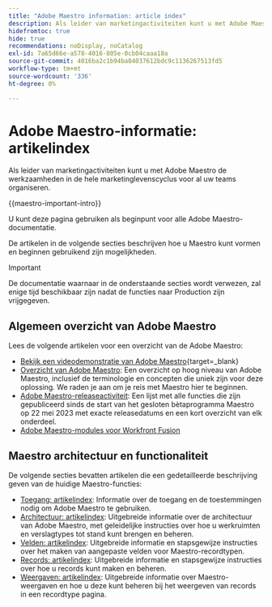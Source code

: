 ```yaml
---
title: "Adobe Maestro information: article index"
description: Als leider van marketingactiviteiten kunt u met Adobe Maestro de werkzaamheden in de hele marketinglevenscyclus voor al uw teams organiseren. De artikelen in deze sectie beschrijven hoe u Maestro kunt vormen en hoe u kunt beginnen zijn mogelijkheden als deel van uw verrichtingen van het campagnebeheer te gebruiken.
hidefromtoc: true
hide: true
recommendations: noDisplay, noCatalog
exl-id: 7a65d66e-a578-4016-805e-0cb04caaa18a
source-git-commit: 4016ba2c1b94ba84037612bdc9c1136267513fd5
workflow-type: tm+mt
source-wordcount: '336'
ht-degree: 0%

---
```


# Adobe Maestro-informatie: artikelindex

<!--
title: Adobe Maestro 
description: As a marketing operations leader, you can use Adobe Maestro to organize work across the marketing lifecycle for all your teams. The articles in this section describe how you can configure Maestro and how you can start using its capabilities as part of your campaign management operations. 
hidefromtoc: yes
author: Alina
feature: Work Management
role: User, Admin
hide: yes
-->

<!--update the metadata with real information when making this avilable in TOC and in the left nav-->

<!-- update the title to "Article index" when we get out of beta and we inhide this article-->

<!--remove the video at open beta or before-->

Als leider van marketingactiviteiten kunt u met Adobe Maestro de werkzaamheden in de hele marketinglevenscyclus voor al uw teams organiseren.

{{maestro-important-intro}}

U kunt deze pagina gebruiken als beginpunt voor alle Adobe Maestro-documentatie.

De artikelen in de volgende secties beschrijven hoe u Maestro kunt vormen en beginnen gebruikend zijn mogelijkheden.

>[!IMPORTANT]
>
>De documentatie waarnaar in de onderstaande secties wordt verwezen, zal enige tijd beschikbaar zijn nadat de functies naar Production zijn vrijgegeven.

## Algemeen overzicht van Adobe Maestro

Lees de volgende artikelen voor een overzicht van de Adobe Maestro:

<!--update the video when we have something better, especially after Open Beta - remove it-->

* [Bekijk een videodemonstratie van Adobe Maestro](https://video.tv.adobe.com/v/3424253/){target=_blank}
* [Overzicht van Adobe Maestro](maestro-overview.md): Een overzicht op hoog niveau van Adobe Maestro, inclusief de terminologie en concepten die uniek zijn voor deze oplossing. We raden je aan om je reis met Maestro hier te beginnen.
* [Adobe Maestro-releaseactiviteit](../maestro/release-activity.md): Een lijst met alle functies die zijn gepubliceerd sinds de start van het gesloten bètaprogramma Maestro op 22 mei 2023 met exacte releasedatums en een kort overzicht van elk onderdeel.
* [Adobe Maestro-modules voor Workfront Fusion](/help/quicksilver/workfront-fusion/apps-and-their-modules/maestro-modules.md)

## Maestro architectuur en functionaliteit

De volgende secties bevatten artikelen die een gedetailleerde beschrijving geven van de huidige Maestro-functies:

* [Toegang: artikelindex](../maestro/access/access-information.md): Informatie over de toegang en de toestemmingen nodig om Adobe Maestro te gebruiken.
* [Architectuur: artikelindex](../maestro/architecture/architecture-information.md): Uitgebreide informatie over de architectuur van Adobe Maestro, met geleidelijke instructies over hoe u werkruimten en verslagtypes tot stand kunt brengen en beheren.
* [Velden: artikelindex](../maestro/fields/fields-information.md): Uitgebreide informatie en stapsgewijze instructies over het maken van aangepaste velden voor Maestro-recordtypen.
* [Records: artikelindex](../maestro/records/records-information.md): Uitgebreide informatie en stapsgewijze instructies over hoe u records kunt maken en beheren.
* [Weergaven: artikelindex](../maestro/views/views-information.md): Uitgebreide informatie over Maestro-weergaven en hoe u deze kunt beheren bij het weergeven van records in een recordtype pagina.
